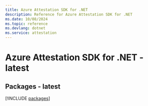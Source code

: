 ```yaml
---
title: Azure Attestation SDK for .NET
description: Reference for Azure Attestation SDK for .NET
ms.date: 10/08/2024
ms.topic: reference
ms.devlang: dotnet
ms.service: attestation
---
```

# Azure Attestation SDK for .NET - latest
## Packages - latest
[!INCLUDE [packages](attestation-index.md)]